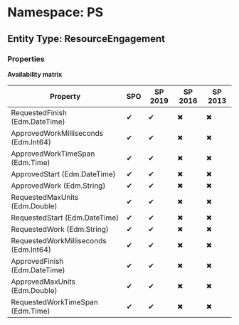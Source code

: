 # Namespace: PS
## Entity Type: ResourceEngagement

### Properties

**Availability matrix**

Property | SPO | SP 2019 | SP 2016 | SP 2013
----------|-----|---------|---------|--------
RequestedFinish (Edm.DateTime) | ✔ | ✔ | ✖ | ✖
ApprovedWorkMilliseconds (Edm.Int64) | ✔ | ✔ | ✖ | ✖
ApprovedWorkTimeSpan (Edm.Time) | ✔ | ✔ | ✖ | ✖
ApprovedStart (Edm.DateTime) | ✔ | ✔ | ✖ | ✖
ApprovedWork (Edm.String) | ✔ | ✔ | ✖ | ✖
RequestedMaxUnits (Edm.Double) | ✔ | ✔ | ✖ | ✖
RequestedStart (Edm.DateTime) | ✔ | ✔ | ✖ | ✖
RequestedWork (Edm.String) | ✔ | ✔ | ✖ | ✖
RequestedWorkMilliseconds (Edm.Int64) | ✔ | ✔ | ✖ | ✖
ApprovedFinish (Edm.DateTime) | ✔ | ✔ | ✖ | ✖
ApprovedMaxUnits (Edm.Double) | ✔ | ✔ | ✖ | ✖
RequestedWorkTimeSpan (Edm.Time) | ✔ | ✔ | ✖ | ✖

